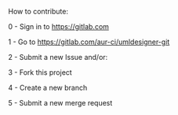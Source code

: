How to contribute:


0 - Sign in to https://gitlab.com

1 - Go to https://gitlab.com/aur-ci/umldesigner-git

2 - Submit a new Issue and/or:

3 - Fork this project

4 - Create a new branch

5 - Submit a new merge request
